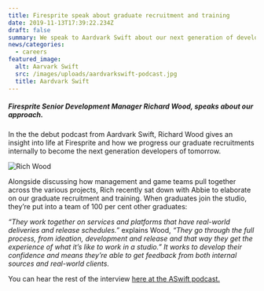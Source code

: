 ```yaml
---
title: Firesprite speak about graduate recruitment and training
date: 2019-11-13T17:39:22.234Z
draft: false
summary: We speak to Aardvark Swift about our next generation of developers
news/categories:
  - careers
featured_image:
  alt: Aarvark Swift
  src: /images/uploads/aardvarkswift-podcast.jpg
  title: Aardvark Swift
---
```

##### Firesprite Senior Development Manager Richard Wood, speaks about our approach.

In the the debut podcast from Aardvark Swift, Richard Wood gives an insight into life at Firesprite and how we progress our graduate recruitments internally to become the next generation developers of tomorrow.

![Rich Wood](/images/uploads/Richard-Wood-2-768x553.jpg "Rich Wood")

Alongside discussing how management and game teams pull together across the various projects,  Rich recently sat down with Abbie to elaborate on our graduate recruitment and training. When graduates join the studio, they’re put into a team of 100 per cent other graduates:

*“They work together on services and platforms that have real-world deliveries and release schedules.”* explains Wood, *“They go through the full process, from ideation, development and release and that way they get the experience of what it’s like to work in a studio.” It works to develop their confidence and means they’re able to get feedback from both internal sources and real-world clients.*

You can hear the rest of the interview [here at the ASwift podcast.](https://aswift.com/2020/01/debut-aardvark-swift-podcast-1-richard-wood-firesprite-games/)